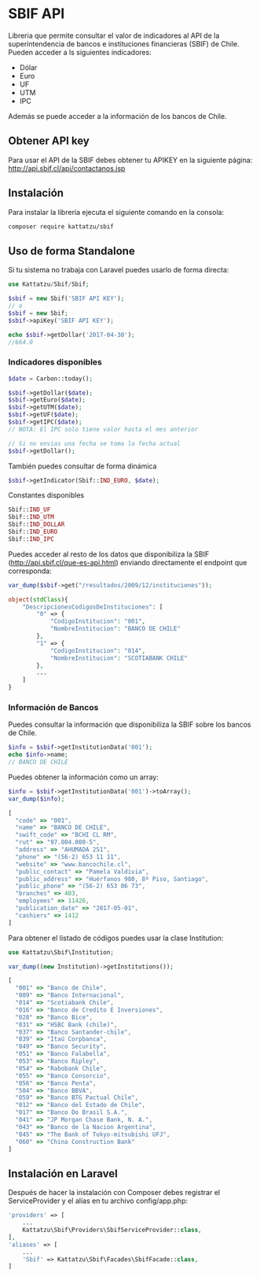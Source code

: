 # SBIF API
Libreria que permite consultar el valor de indicadores al API de la superintendencia de bancos e instituciones financieras (SBIF) de Chile. Pueden acceder a ls siguientes indicadores:

- Dólar
- Euro
- UF
- UTM
- IPC

Además se puede acceder a la información de los bancos de Chile.

## Obtener API key
Para usar el API de la SBIF debes obtener tu APIKEY en la siguiente página:
http://api.sbif.cl/api/contactanos.jsp

## Instalación
Para instalar la librería ejecuta el siguiente comando en la consola:

```bash
composer require kattatzu/sbif
```

## Uso de forma Standalone
Si tu sistema no trabaja con Laravel puedes usarlo de forma directa:

```php
use Kattatzu/Sbif/Sbif;

$sbif = new Sbif('SBIF API KEY');
// o
$sbif = new Sbif;
$sbif->apiKey('SBIF API KEY');

echo $sbif->getDollar('2017-04-30');
//664.0
```

### Indicadores disponibles
```php
$date = Carbon::today();

$sbif->getDollar($date);
$sbif->getEuro($date);
$sbif->getUTM($date);
$sbif->getUF($date);
$sbif->getIPC($date);
// NOTA: El IPC solo tiene valor hasta el mes anterior

// Si no envias una fecha se toma la fecha actual
$sbif->getDollar();
```

También puedes consultar de forma dinámica
```php
$sbif->getIndicator(Sbif::IND_EURO, $date);
```

Constantes disponibles
```php
Sbif::IND_UF
Sbif::IND_UTM
Sbif::IND_DOLLAR
Sbif::IND_EURO
Sbif::IND_IPC
```
Puedes acceder al resto de los datos que disponibiliza la SBIF (http://api.sbif.cl/que-es-api.html) enviando directamente el endpoint que corresponda:
```php
var_dump($sbif->get("/resultados/2009/12/instituciones"));

object(stdClass){
    "DescripcionesCodigosDeInstituciones": [
        "0" => {
            "CodigoInstitucion": "001",
            "NombreInstitucion": "BANCO DE CHILE"
        },
        "1" => {
            "CodigoInstitucion": "014",
            "NombreInstitucion": "SCOTIABANK CHILE"
        },
        ...
    ]
}
```

### Información de Bancos
Puedes consultar la información que disponibiliza la SBIF sobre los bancos de Chile.
```php
$info = $sbif->getInstitutionData('001');
echo $info->name;
// BANCO DE CHILE
```

Puedes obtener la información como un array:
```php
$info = $sbif->getInstitutionData('001')->toArray();
var_dump($info);
```
```js
[
  "code" => "001",
  "name" => "BANCO DE CHILE",
  "swift_code" => "BCHI CL RM",
  "rut" => "97.004.000-5",
  "address" => "AHUMADA 251",
  "phone" => "(56-2) 653 11 11",
  "website" => "www.bancochile.cl",
  "public_contact" => "Pamela Valdivia",
  "public_address" => "Huérfanos 980, 8º Piso, Santiago",
  "public_phone" => "(56-2) 653 06 73",
  "branches" => 403,
  "employees" => 11426,
  "publication_date" => "2017-05-01",
  "cashiers" => 1412
]
```

Para obtener el listado de códigos puedes usar la clase Institution:
```php
use Kattatzu\Sbif\Institution;

var_dump((new Institution)->getInstitutions());
```
```js
[
  "001" => "Banco de Chile",
  "009" => "Banco Internacional",
  "014" => "Scotiabank Chile",
  "016" => "Banco de Credito E Inversiones",
  "028" => "Banco Bice",
  "031" => "HSBC Bank (chile)",
  "037" => "Banco Santander-chile",
  "039" => "Itaú Corpbanca",
  "049" => "Banco Security",
  "051" => "Banco Falabella",
  "053" => "Banco Ripley",
  "054" => "Rabobank Chile",
  "055" => "Banco Consorcio",
  "056" => "Banco Penta",
  "504" => "Banco BBVA",
  "059" => "Banco BTG Pactual Chile",
  "012" => "Banco del Estado de Chile",
  "017" => "Banco Do Brasil S.A.",
  "041" => "JP Morgan Chase Bank, N. A.",
  "043" => "Banco de la Nacion Argentina",
  "045" => "The Bank of Tokyo-mitsubishi UFJ",
  "060" => "China Construction Bank"
]
```
## Instalación en Laravel

Después de hacer la instalación con Composer debes registrar el ServiceProvider y el alias en tu archivo config/app.php:
```php
'providers' => [
	...
	Kattatzu\Sbif\Providers\SbifServiceProvider::class,
],
'aliases' => [
	...
	'Sbif' => Kattatzu\Sbif\Facades\SbifFacade::class,
]
```






